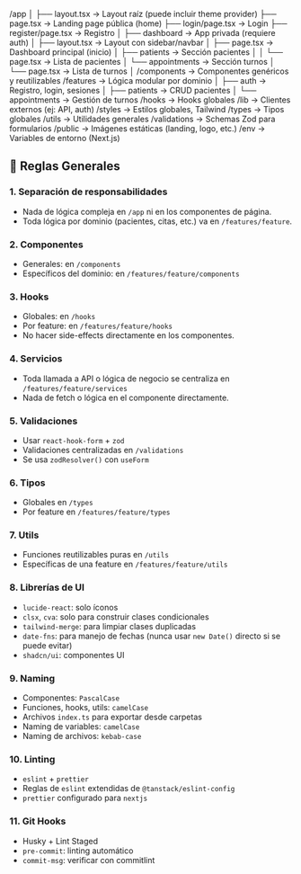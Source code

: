 /app
│
├── layout.tsx                 → Layout raíz (puede incluir theme provider)
├── page.tsx                   → Landing page pública (home)
├── login/page.tsx             → Login
├── register/page.tsx          → Registro
│
├── dashboard                  → App privada (requiere auth)
│   ├── layout.tsx             → Layout con sidebar/navbar
│   ├── page.tsx               → Dashboard principal (inicio)
│   ├── patients               → Sección pacientes
│   │   └── page.tsx           → Lista de pacientes
│   └── appointments           → Sección turnos
│       └── page.tsx           → Lista de turnos
│
/components                    → Componentes genéricos y reutilizables
/features                      → Lógica modular por dominio
│   ├── auth                   → Registro, login, sesiones
│   ├── patients               → CRUD pacientes
│   └── appointments           → Gestión de turnos
/hooks                         → Hooks globales
/lib                           → Clientes externos (ej: API, auth)
/styles                        → Estilos globales, Tailwind
/types                         → Tipos globales
/utils                         → Utilidades generales
/validations                   → Schemas Zod para formularios
/public                        → Imágenes estáticas (landing, logo, etc.)
/env                           → Variables de entorno (Next.js)


## 📌 Reglas Generales

### 1. Separación de responsabilidades
- Nada de lógica compleja en `/app` ni en los componentes de página.
- Toda lógica por dominio (pacientes, citas, etc.) va en `/features/feature`.

### 2. Componentes
- Generales: en `/components`
- Específicos del dominio: en `/features/feature/components`

### 3. Hooks
- Globales: en `/hooks`
- Por feature: en `/features/feature/hooks`
- No hacer side-effects directamente en los componentes.

### 4. Servicios
- Toda llamada a API o lógica de negocio se centraliza en `/features/feature/services`
- Nada de fetch o lógica en el componente directamente.

### 5. Validaciones
- Usar `react-hook-form` + `zod`
- Validaciones centralizadas en `/validations`
- Se usa `zodResolver()` con `useForm`

### 6. Tipos
- Globales en `/types`
- Por feature en `/features/feature/types`

### 7. Utils
- Funciones reutilizables puras en `/utils`
- Específicas de una feature en `/features/feature/utils`

### 8. Librerías de UI
- `lucide-react`: solo íconos
- `clsx`, `cva`: solo para construir clases condicionales
- `tailwind-merge`: para limpiar clases duplicadas
- `date-fns`: para manejo de fechas (nunca usar `new Date()` directo si se puede evitar)
- `shadcn/ui`: componentes UI

### 9. Naming
- Componentes: `PascalCase`
- Funciones, hooks, utils: `camelCase`
- Archivos `index.ts` para exportar desde carpetas
- Naming de variables: `camelCase`
- Naming de archivos: `kebab-case`

### 10. Linting
- `eslint` + `prettier`
- Reglas de `eslint` extendidas de `@tanstack/eslint-config`
- `prettier` configurado para `nextjs`

### 11. Git Hooks
- Husky + Lint Staged
- `pre-commit`: linting automático
- `commit-msg`: verificar con commitlint


